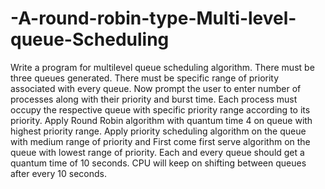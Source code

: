 # -A-round-robin-type-Multi-level-queue-Scheduling

 Write a program for multilevel queue scheduling algorithm. There must be three queues
generated. There must be specific range of priority associated with every queue. Now prompt the
user to enter number of processes along with their priority and burst time. Each process must
occupy the respective queue with specific priority range according to its priority. Apply Round
Robin algorithm with quantum time 4 on queue with highest priority range. Apply priority
scheduling algorithm on the queue with medium range of priority and First come first serve
algorithm on the queue with lowest range of priority. Each and every queue should get a quantum
time of 10 seconds. CPU will keep on shifting between queues after every 10 seconds. 

